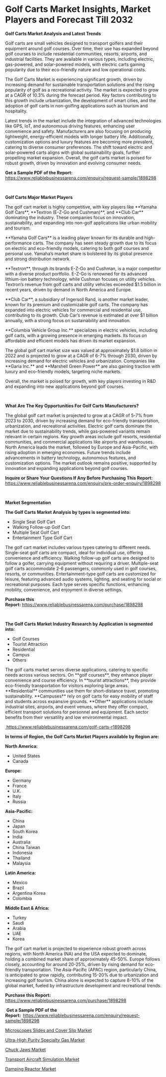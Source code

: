 <p><h1>Golf Carts Market Insights, Market Players and Forecast Till 2032</h1></p><p><strong>Golf Carts Market Analysis and Latest Trends</strong></p>
<p><p>Golf carts are small vehicles designed to transport golfers and their equipment around golf courses. Over time, their use has expanded beyond golf courses to include residential communities, resorts, airports, and industrial facilities. They are available in various types, including electric, gas-powered, and solar-powered models, with electric carts gaining popularity due to their eco-friendly nature and low operational costs.</p><p>The Golf Carts Market is experiencing significant growth, driven by increasing demand for sustainable transportation solutions and the rising popularity of golf as a recreational activity. The market is expected to grow at a CAGR of 10.3% during the forecast period. Key factors contributing to this growth include urbanization, the development of smart cities, and the adoption of golf carts in non-golfing applications such as tourism and hospitality.</p><p>Latest trends in the market include the integration of advanced technologies like GPS, IoT, and autonomous driving features, enhancing user convenience and safety. Manufacturers are also focusing on producing lightweight, energy-efficient models with longer battery life. Additionally, customization options and luxury features are becoming more prevalent, catering to diverse consumer preferences. The shift toward electric and solar-powered carts aligns with global sustainability goals, further propelling market expansion. Overall, the golf carts market is poised for robust growth, driven by innovation and evolving consumer needs.</p></p>
<p><strong>Get a Sample PDF of the Report:&nbsp;</strong> <a href="https://www.reliablebusinessarena.com/enquiry/request-sample/1898298?utm_campaign=1943&utm_medium=2&utm_source=Github&utm_content=ia&utm_term=21012025&utm_id=golf-carts">https://www.reliablebusinessarena.com/enquiry/request-sample/1898298</a></p>
<p>&nbsp;</p>
<p><strong>Golf Carts Major Market Players</strong></p>
<p><p>The golf cart market is highly competitive, with key players like **Yamaha Golf Cars**, **Textron (E-Z-Go and Cushman)**, and **Club Car** dominating the industry. These companies focus on innovation, sustainability, and expanding into non-golf applications like urban mobility and tourism.</p><p>**Yamaha Golf Cars** is a leading player known for its durable and high-performance carts. The company has seen steady growth due to its focus on electric and eco-friendly models, catering to both golf courses and personal use. Yamaha’s market share is bolstered by its global presence and strong distribution network.</p><p>**Textron**, through its brands E-Z-Go and Cushman, is a major competitor with a diverse product portfolio. E-Z-Go is renowned for its advanced lithium-ion battery technology, while Cushman focuses on utility vehicles. Textron’s revenue from golf carts and utility vehicles exceeded $1.5 billion in recent years, driven by demand in North America and Europe.</p><p>**Club Car**, a subsidiary of Ingersoll Rand, is another market leader, known for its premium and customizable golf carts. The company has expanded into electric vehicles for commercial and residential use, contributing to its growth. Club Car’s revenue is estimated at over $1 billion annually, with a strong focus on sustainability and innovation.</p><p>**Columbia Vehicle Group Inc.** specializes in electric vehicles, including golf carts, with a growing presence in emerging markets. Its focus on affordable and efficient models has driven its market expansion.</p><p>The global golf cart market size was valued at approximately $1.8 billion in 2022 and is projected to grow at a CAGR of 6-7% through 2030, driven by increasing demand for electric vehicles and urbanization. Companies like **Garia Inc.** and **Marshell Green Power** are also gaining traction with luxury and eco-friendly models, targeting niche markets.</p><p>Overall, the market is poised for growth, with key players investing in R&D and expanding into new applications beyond golf courses.</p></p>
<p>&nbsp;</p>
<p><strong>What Are The Key Opportunities For Golf Carts Manufacturers?</strong></p>
<p><p>The global golf cart market is projected to grow at a CAGR of 5-7% from 2023 to 2030, driven by increasing demand for eco-friendly transportation, urbanization, and recreational activities. Electric golf carts dominate the market due to sustainability trends, while gas-powered variants remain relevant in certain regions. Key growth areas include golf resorts, residential communities, and commercial applications like airports and warehouses. North America leads the market, followed by Europe and Asia-Pacific, with rising adoption in emerging economies. Future trends include advancements in battery technology, autonomous features, and customization options. The market outlook remains positive, supported by innovation and expanding applications beyond golf courses.</p></p>
<p><strong>Inquire or Share Your Questions If Any Before Purchasing This Report:</strong> <a href="https://www.reliablebusinessarena.com/enquiry/pre-order-enquiry/1898298?utm_campaign=1943&utm_medium=2&utm_source=Github&utm_content=ia&utm_term=21012025&utm_id=golf-carts">https://www.reliablebusinessarena.com/enquiry/pre-order-enquiry/1898298</a></p>
<p>&nbsp;</p>
<p><strong>Market Segmentation</strong></p>
<p><strong>The Golf Carts Market Analysis by types is segmented into:</strong></p>
<p><ul><li>Single Seat Golf Cart</li><li>Walking Follow-up Golf Cart</li><li>Multiple Seat Golf Cart</li><li>Entertainment Type Golf Cart</li></ul></p>
<p><p>The golf cart market includes various types catering to different needs. Single-seat golf carts are compact, ideal for individual use, offering convenience and efficiency. Walking follow-up golf carts are designed to follow a golfer, carrying equipment without requiring a driver. Multiple-seat golf carts accommodate 2-6 passengers, commonly used in golf courses, resorts, or communities. Entertainment-type golf carts are customized for leisure, featuring advanced audio systems, lighting, and seating for social or recreational purposes. Each type serves specific functions, enhancing mobility, convenience, and enjoyment in diverse settings.</p></p>
<p><strong>Purchase this Report:&nbsp;</strong><a href="https://www.reliablebusinessarena.com/purchase/1898298?utm_campaign=1943&utm_medium=2&utm_source=Github&utm_content=ia&utm_term=21012025&utm_id=golf-carts">https://www.reliablebusinessarena.com/purchase/1898298</a></p>
<p>&nbsp;</p>
<p><strong>The Golf Carts Market Industry Research by Application is segmented into:</strong></p>
<p><ul><li>Golf Courses</li><li>Tourist Attraction</li><li>Residential</li><li>Campus</li><li>Others</li></ul></p>
<p><p>The golf carts market serves diverse applications, catering to specific needs across various sectors. On **golf courses**, they enhance player convenience and course efficiency. In **tourist attractions**, they provide eco-friendly transportation for visitors exploring large areas. **Residential** communities use them for short-distance travel, promoting sustainability. **Campuses** rely on golf carts for easy mobility of staff and students across expansive grounds. **Other** applications include industrial sites, airports, and event venues, where they offer compact, efficient transport solutions for personnel and equipment. Each sector benefits from their versatility and low environmental impact.</p></p>
<p><a href="https://www.reliablebusinessarena.com/golf-carts-r1898298?utm_campaign=1943&utm_medium=2&utm_source=Github&utm_content=ia&utm_term=21012025&utm_id=golf-carts">&nbsp;https://www.reliablebusinessarena.com/golf-carts-r1898298</a></p>
<p><strong>In terms of Region, the Golf Carts Market Players available by Region are:</strong></p>
<p>
    <p> <strong> North America: </strong>
        <ul>
            <li>United States</li>
            <li>Canada</li>
        </ul>
        </p> 
    <p> <strong> Europe: </strong>
        <ul>
            <li>Germany</li>
            <li>France</li>
            <li>U.K.</li>
            <li>Italy</li>
            <li>Russia</li>
        </ul>
        </p> 
    <p> <strong> Asia-Pacific: </strong>
        <ul>
            <li>China</li>
            <li>Japan</li>
            <li>South Korea</li>
            <li>India</li>
            <li>Australia</li>
            <li>China Taiwan</li>
            <li>Indonesia</li>
            <li>Thailand</li>
            <li>Malaysia</li>
        </ul>
        </p> 
    <p> <strong> Latin America: </strong>
        <ul>
            <li>Mexico</li>
            <li>Brazil</li>
            <li>Argentina Korea</li>
            <li>Colombia</li>
        </ul>
        </p> 
    <p> <strong> Middle East & Africa: </strong>
        <ul>
            <li>Turkey</li>
            <li>Saudi</li>
            <li>Arabia</li>
            <li>UAE</li>
            <li>Korea</li>
        </ul>
    </p>
    </p>
<p><p>The golf cart market is projected to experience robust growth across regions, with North America (NA) and the USA expected to dominate, holding a combined market share of approximately 45-50%. Europe follows closely, accounting for around 20-25%, driven by rising demand for eco-friendly transportation. The Asia-Pacific (APAC) region, particularly China, is anticipated to grow rapidly, contributing 15-20% due to urbanization and increasing golf tourism. China alone is expected to capture 8-10% of the global market, fueled by infrastructure development and recreational trends.</p></p>
<p><strong>Purchase this Report: </strong><a href="https://www.reliablebusinessarena.com/purchase/1898298?utm_campaign=1943&utm_medium=2&utm_source=Github&utm_content=ia&utm_term=21012025&utm_id=golf-carts">https://www.reliablebusinessarena.com/purchase/1898298</a></p>
<p>&nbsp;<strong>Get a Sample PDF of the Report:&nbsp;&nbsp;</strong><a href="https://www.reliablebusinessarena.com/enquiry/request-sample/1898298?utm_campaign=1943&utm_medium=2&utm_source=Github&utm_content=ia&utm_term=21012025&utm_id=golf-carts">https://www.reliablebusinessarena.com/enquiry/request-sample/1898298</a></p>
<p><strong></strong></p>
<p><p><a href="https://www.linkedin.com/pulse/current-evaluation-future-growth-potential-microscopes-7ticc?utm_campaign=1943&utm_medium=2&utm_source=Github&utm_content=ia&utm_term=21012025&utm_id=golf-carts">Microscopes Slides and Cover Slip Market</a></p><p><a href="https://www.linkedin.com/pulse/anticipated-growth-ultra-high-purity-specialty-gas-z1noc?utm_campaign=1943&utm_medium=2&utm_source=Github&utm_content=ia&utm_term=21012025&utm_id=golf-carts">Ultra-High Purity Specialty Gas Market</a></p><p><a href="https://www.linkedin.com/pulse/impact-change-trends-global-chuck-jaws-market-surpassed-w0urf?utm_campaign=1943&utm_medium=2&utm_source=Github&utm_content=ia&utm_term=21012025&utm_id=golf-carts">Chuck Jaws Market</a></p><p><a href="https://www.linkedin.com/pulse/positive-growth-trajectory-transport-aircraft-simulation-4jvuf?utm_campaign=1943&utm_medium=2&utm_source=Github&utm_content=ia&utm_term=21012025&utm_id=golf-carts">Transport Aircraft Simulation Market</a></p><p><a href="https://www.linkedin.com/pulse/thorough-analysis-damping-reactor-market-withits-anticipated-jh1zf?utm_campaign=1943&utm_medium=2&utm_source=Github&utm_content=ia&utm_term=21012025&utm_id=golf-carts">Damping Reactor Market</a></p></p>
